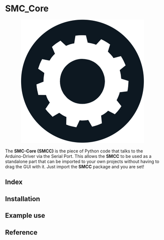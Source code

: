 # SMC_Core

<p align=center>
    <img src='github_images/icon.png'>
</p>

The **SMC-Core (SMCC)** is the piece of Python code that talks to the Arduino-Driver via the Serial Port. This allows the **SMCC** to be used as a standalone part that can be imported to your own projects without having to drag the GUI with it. Just import the **SMCC** package and you are set!


## Index


## Installation


## Example use


## Reference

